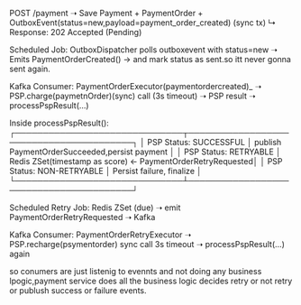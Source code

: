 POST /payment ➝ Save Payment + PaymentOrder + OutboxEvent(status=new,payload=payment_order_created) (sync tx)
↳ Response: 202 Accepted (Pending)

Scheduled Job:
OutboxDispatcher polls outboxevent with status=new ➝ Emits PaymentOrderCreated() -> and mark status as sent.so itt never
gonna sent again.

Kafka Consumer:
PaymentOrderExecutor(paymentordercreated)_ ➝ PSP.charge(paymetnOrder)(sync) call (3s timeout)
➝ PSP result ➝ processPspResult(...)

Inside processPspResult():
┌──────────────────────────────┬────────────────────────────────────────┐
│ PSP Status: SUCCESSFUL │ publish PaymentOrderSucceeded,persist payment │
│ PSP Status: RETRYABLE │ Redis ZSet(timestamp as score) ← PaymentOrderRetryRequested│
│ PSP Status: NON-RETRYABLE │ Persist failure, finalize │
└──────────────────────────────┴────────────────────────────────────────┘

Scheduled Retry Job:
Redis ZSet (due) ➝ emit PaymentOrderRetryRequested ➝ Kafka

Kafka Consumer:
PaymentOrderRetryExecutor ➝ PSP.recharge(psymentorder) sync call 3s timeout ➝ processPspResult(...) again

so conumers are just listenig to evennts and not doing any business lpogic,payment service does all the business logic
decides retry or not retry or publush success or failure events.
